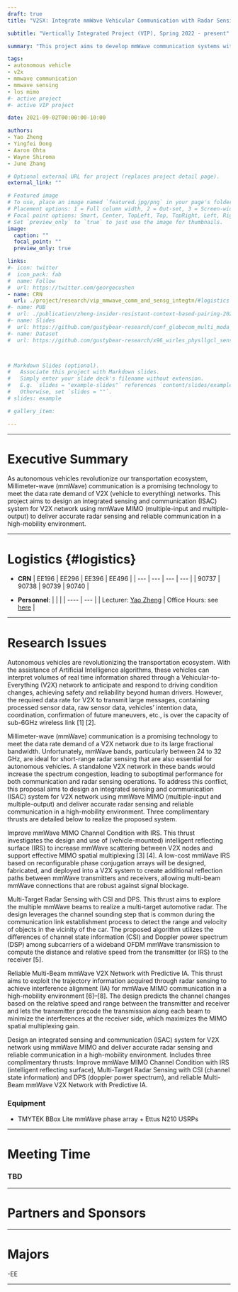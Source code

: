 ```yaml
---
draft: true
title: "V2SX: Integrate mmWave Vehicular Communication with Radar Sensing"

subtitle: "Vertically Integrated Project (VIP), Spring 2022 - present"

summary: "This project aims to develop mmWave communication systems with integrated radar sensing functionality to address the coexistence challenge between vehicular communication and automative radar sensors operating within the mmWave spectrum."

tags:
- autonomous vehicle
- v2x
- mmwave communication
- mmwave sensing
- los mimo
#- active project
#- active VIP project

date: 2021-09-02T00:00:00-10:00

authors:
- Yao Zheng
- Yingfei Dong
- Aaron Ohta
- Wayne Shiroma
- June Zhang

# Optional external URL for project (replaces project detail page).
external_link: ""

# Featured image
# To use, place an image named `featured.jpg/png` in your page's folder.
# Placement options: 1 = Full column width, 2 = Out-set, 3 = Screen-width
# Focal point options: Smart, Center, TopLeft, Top, TopRight, Left, Right, BottomLeft, Bottom, BottomRight
# Set `preview_only` to `true` to just use the image for thumbnails.
image:
  caption: ""
  focal_point: ""
  preview_only: true

links:
#- icon: twitter
#  icon_pack: fab
#  name: Follow
#  url: https://twitter.com/georgecushen
- name: CRN
  url: ./project/research/vip_mmwave_comm_and_sensg_integtn/#logistics
#- name: PUB
#  url: ./publication/zheng-insider-resistant-context-based-pairing-2021/
#- name: Slides
#  url: https://github.com/gustybear-research/conf_globecom_multi_moda_dev_pair/raw/main/presentation/EE496%20Poster_%20SIENNA.pdf
#- name: Dataset
#  url: https://github.com/gustybear-research/x96_wirles_physllgcl_sensing



# Markdown Slides (optional).
#   Associate this project with Markdown slides.
#   Simply enter your slide deck's filename without extension.
#   E.g. `slides = "example-slides"` references `content/slides/example-slides.md`.
#   Otherwise, set `slides = ""`.
# slides: example

# gallery_item:

---
```

***
# Executive Summary
 As autonomous vehicles revolutionize our transportation ecosystem, Millimeter-wave (mmWave) communication is a promising technology to meet the data rate demand of V2X (vehicle to everything) networks. This project aims to design an integrated sensing and communication (ISAC) system for V2X network using mmWave MIMO (multiple-input and multiple-output) to deliver accurate radar sensing and reliable communication in a high-mobility environment. 

***

# Logistics {#logistics}
- **CRN**
| EE196 | EE296 | EE396 | EE496 |
| ---   | ---   | ---   | ---   |
| 90737 | 90738 | 90739 | 90740 |

- **Personnel**:
|                                                    |                                             |
| ----                                               | ---                                         |
| Lecturer: [Yao Zheng](mailto:yao.zheng@hawaii.edu) | Office Hours: see [here](../../../#contact) |

 ***
# Research Issues 
 Autonomous vehicles are revolutionizing the transportation ecosystem. With the assistance of Artificial Intelligence algorithms, these vehicles can interpret volumes of real time information shared through a Vehicular-to-Everything (V2X) network to anticipate and respond to driving condition changes, achieving safety and reliability beyond human drivers. However, the required data rate for V2X to transmit large messages, containing processed sensor data, raw sensor data, vehicles’ intention data, coordination, confirmation of future maneuvers, etc., is over the capacity of sub-6GHz wireless link [1] [2].
 
Millimeter-wave (mmWave) communication is a promising technology to meet the data rate demand of a V2X network due to its large fractional bandwidth. Unfortunately, mmWave bands, particularly between 24 to 32 GHz, are ideal for short-range radar sensing that are also essential for autonomous vehicles. A standalone V2X network in these bands would increase the spectrum congestion, leading to suboptimal performance for both communication and radar sensing operations. To address this conflict, this proposal aims to design an integrated sensing and communication (ISAC) system for V2X network using mmWave MIMO (multiple-input and multiple-output) and deliver accurate radar sensing and reliable communication in a high-mobility environment. Three complimentary thrusts are detailed below to realize the proposed system.
 
Improve mmWave MIMO Channel Condition with IRS. This thrust investigates the design and use of (vehicle-mounted) intelligent reflecting surface (IRS) to increase mmWave scattering between V2X nodes and support effective MIMO spatial multiplexing [3] [4]. A low-cost mmWave IRS based on reconfigurable phase conjugation arrays will be designed, fabricated, and deployed into a V2X system to create additional reflection paths between mmWave transmitters and receivers, allowing multi-beam mmWave connections that are robust against signal blockage.
 
Multi-Target Radar Sensing with CSI and DPS. This thrust aims to explore the multiple mmWave beams to realize a multi-target automotive radar. The design leverages the channel sounding step that is common during the communication link establishment process to detect the range and velocity of objects in the vicinity of the car. The proposed algorithm utilizes the differences of channel state information (CSI) and Doppler power spectrum (DSP) among subcarriers of a wideband OFDM mmWave transmission to compute the distance and relative speed from the transmitter (or IRS) to the receiver [5].
 
Reliable Multi-Beam mmWave V2X Network with Predictive IA. This thrust aims to exploit the trajectory information acquired through radar sensing to achieve interference alignment (IA) for mmWave MIMO communication in a high-mobility environment [6]–[8]. The design predicts the channel changes based on the relative speed and range between the transmitter and receiver and lets the transmitter precode the transmission along each beam to minimize the interferences at the receiver side, which maximizes the MIMO spatial multiplexing gain.


 Design an integrated sensing and communication (ISAC) system for V2X network using mmWave MIMO and deliver accurate radar sensing and reliable communication in a high-mobility environment. Includes three complimentary thrusts: Improve mmWave MIMO Channel Condition with IRS (intelligent reflecting surface), Multi-Target Radar Sensing with CSI (channel state information) and DPS (doppler power spectrum), and reliable Multi-Beam mmWave V2X Network with Predictive IA. 
 ### Equipment
 - TMYTEK BBox Lite mmWave phase array + Ettus N210 USRPs

 
***

# Meeting Time 
### TBD
***

# Partners and Sponsors

***

# Majors
-EE

***




